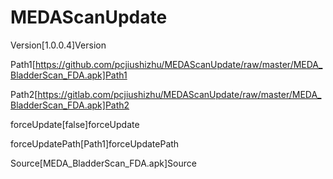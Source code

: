 # MEDAScanUpdate
Version[1.0.0.4]Version

Path1[https://github.com/pcjiushizhu/MEDAScanUpdate/raw/master/MEDA_BladderScan_FDA.apk]Path1

Path2[https://gitlab.com/pcjiushizhu/MEDAScanUpdate/raw/master/MEDA_BladderScan_FDA.apk]Path2

forceUpdate[false]forceUpdate

forceUpdatePath[Path1]forceUpdatePath

Source[MEDA_BladderScan_FDA.apk]Source
